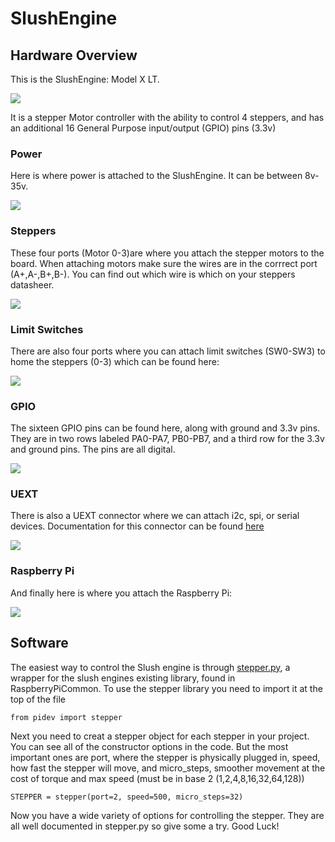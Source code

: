 # SlushEngine

## Hardware Overview

This is the SlushEngine: Model X LT. 

![](https://i.imgur.com/2v12RMR.png?1)

It is a stepper Motor controller with the ability to control 4 steppers, and has an additional 16 General Purpose input/output (GPIO) pins (3.3v)
### Power
Here is where power is attached to the SlushEngine. It can be between 8v-35v.

![](https://i.imgur.com/odr3LFQ.png?1)

### Steppers
These four ports (Motor 0-3)are where you attach the stepper motors to the board. When attaching motors make sure the wires are in the corrrect port (A+,A-,B+,B-). You can find out which wire is which on your steppers datasheer. 

![](https://i.imgur.com/VerCrTt.png?1)

### Limit Switches
There are also four ports where you can attach limit switches (SW0-SW3) to home the steppers (0-3) which can be found here:

![](https://i.imgur.com/g51PaSy.png?1)

### GPIO
The sixteen GPIO pins can be found here, along with ground and 3.3v pins. They are in two rows labeled PA0-PA7, PB0-PB7, and a third row for the 3.3v and ground pins. The pins are all digital.

![](https://i.imgur.com/TVrEYj9.png?1)

### UEXT
There is also a UEXT connector where we can attach i2c, spi, or serial devices. Documentation for this connector can be found [here](https://www.olimex.com/Products/Modules/UEXT/resources/UEXT_rev_B.pdf) 

![](https://i.imgur.com/0ws4Ydz.png?1)

### Raspberry Pi
And finally here is where you attach the Raspberry Pi:

![](https://i.imgur.com/xuiFksD.png?1)


## Software
The easiest way to control the Slush engine is through [stepper.py](https://github.com/dpengineering/RaspberryPiCommon/blob/master/pidev/stepper.py), a wrapper for the slush engines existing library, found in RaspberryPiCommon.
To use the stepper library you need to import it at the top of the file
```
from pidev import stepper

```
Next you need to creat a stepper object for each stepper in your project. You can see all of the constructor options in the code. But the most important ones are port, where the stepper is physically plugged in, speed, how fast the stepper will move, and micro_steps, smoother movement at the cost of torque and max speed (must be in base 2 (1,2,4,8,16,32,64,128))
```
STEPPER = stepper(port=2, speed=500, micro_steps=32)
```
Now you have a wide variety of options for controlling the stepper. They are all well documented in stepper.py so give some a try. Good Luck!

